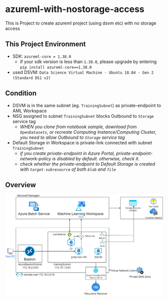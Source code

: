 # azureml-with-nostorage-access
This is Project to create azureml project (using dsvm etc) with no storage access

## This Project Environment
- SDK: `azureml-core = 1.38.0`
  - if your sdk version is less than `1.38.0`, please upgrade by entering `pip install azureml-core==1.38.0`
- used DSVM: `Data Science Virtual Machine - Ubuntu 18.04 - Gen 2 (Standard DS1 v2)`

## Condition
- DSVM is in the same subnet (eg. `TrainingSubnet`) as private-endpoint to AML Workspace
- NSG assigned to subnet `TrainingSubnet` blocks Outbound to `Storage` service tag
  - *WHEN you clone from notebook sample, download from `OpenDatasets`, or recreate Computing Instance/Computing Cluster, you need to allow Outbound to `Storage` service tag*
- Default Storage in Workspace is private-link connected with subnet `TrainingSubnet`
  - *if you create private-endpoint in Azure Portal, private-endpoint-network-policy is disabled by default. otherwise, check it.*
  - *check whether the private-endpoint to Default Storage is created with `target-subresource` of both `blob` and `file`*

## Overview
![overview](./train-on-dsvm-with-no-otherstorage-access/overview.png)
